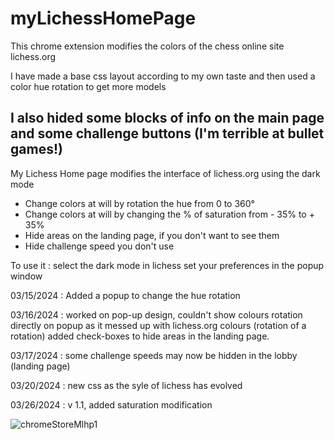 # myLichessHomePage
This chrome extension modifies the colors of the chess online site lichess.org

I have made a base css layout according to my own taste
and then used a color hue rotation to get more models

I also hided some blocks of info on the main page and some challenge buttons (I'm terrible at bullet games!)
----
My Lichess Home page modifies the interface of lichess.org using the dark mode
- Change colors at will by rotation the hue from 0 to 360°
- Change colors at will by changing the % of saturation from - 35% to + 35%
- Hide areas on the landing page, if you don't want to see them
- Hide challenge speed you don't use

To use it : select the dark mode in lichess 
set your preferences in the popup window

03/15/2024 : Added a popup to change the hue rotation 

03/16/2024 : worked on pop-up design, couldn't show colours rotation directly on popup as it messed up with lichess.org colours (rotation of a rotation) added check-boxes to hide areas in the landing page.

03/17/2024 : some challenge speeds may now be hidden in the lobby (landing page)

03/20/2024 : new css as the syle of lichess has evolved

03/26/2024 : v 1.1, added saturation modification 

![chromeStoreMlhp1](https://github.com/PhilippeMarcMeyer/myLichessHomePage/assets/2178299/19683570-52c8-447f-acfe-6ce31365d7f1)
